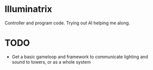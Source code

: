 # Illuminatrix

Controller and program code.
Trying out AI helping me along.

# TODO
- Get a basic gameloop and framework to communicate lighting and sound to towers, or as a whole system

